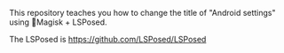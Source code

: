 This repository teaches you how to change the title of "Android settings" using Magisk + LSPosed.

The LSPosed is https://github.com/LSPosed/LSPosed

